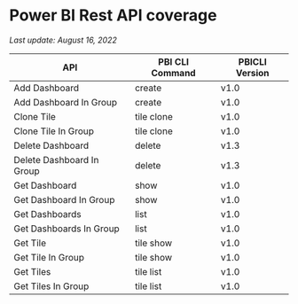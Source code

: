 # Power BI Rest API coverage

_Last update: August 16, 2022_

| API                       | PBI CLI Command | PBICLI Version |
| ------------------------- | --------------- | -------------- |
| Add Dashboard             | create          | v1.0           |
| Add Dashboard In Group    | create          | v1.0           |
| Clone Tile                | tile clone      | v1.0           |
| Clone Tile In Group       | tile clone      | v1.0           |
| Delete Dashboard          | delete          | v1.3           |
| Delete Dashboard In Group | delete          | v1.3           |
| Get Dashboard             | show            | v1.0           |
| Get Dashboard In Group    | show            | v1.0           |
| Get Dashboards            | list            | v1.0           |
| Get Dashboards In Group   | list            | v1.0           |
| Get Tile                  | tile show       | v1.0           |
| Get Tile In Group         | tile show       | v1.0           |
| Get Tiles                 | tile list       | v1.0           |
| Get Tiles In Group        | tile list       | v1.0           |
